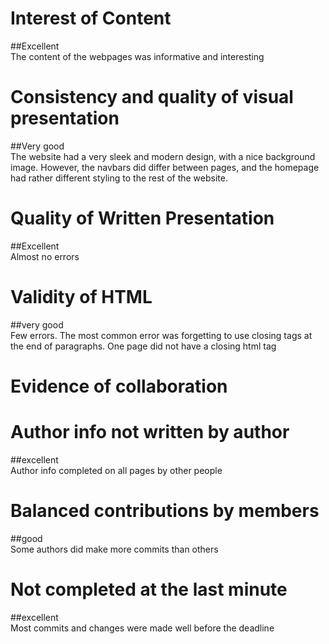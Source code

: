 Interest of Content
===================
##Excellent <br />
The content of the webpages was informative and interesting

Consistency and quality of visual presentation
==============================================
##Very good <br />
The website had a very sleek and modern design, with a nice background image. However, the navbars did differ between pages, and the homepage had rather different styling to the rest of the website.

Quality of Written Presentation
===============================
##Excellent <br />
Almost no errors

Validity of HTML
================
##very good <br />
Few errors. The most common error was forgetting to use closing tags at the end of paragraphs. One page did not have a closing html tag

Evidence of collaboration
=========================

Author info not written by author
=================================
##excellent <br />
Author info completed on all pages by other people

Balanced contributions by members
=================================
##good <br />
Some authors did make more commits than others

Not completed at the last minute
================================
##excellent <br />
Most commits and changes were made well before the deadline
